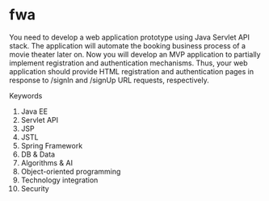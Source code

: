 # fwa

You need to develop a web application prototype using Java Servlet API stack. 
The application will automate the booking business process of a movie theater later on.
Now you will develop an MVP application to partially implement registration and authentication mechanisms.
Thus, your web application should provide HTML registration and authentication pages in response to /signIn and /signUp URL requests, respectively.

Keywords

1. Java EE
2. Servlet API
3. JSP
4. JSTL
5. Spring Framework
6. DB & Data 
7. Algorithms & AI 
8. Object-oriented programming 
9. Technology integration 
10. Security 

